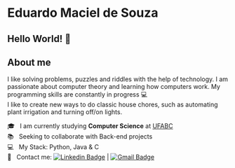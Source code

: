 # Eduardo Maciel de Souza

## Hello World! :robot:


## About me
I like solving problems, puzzles and riddles with the help of technology. I am passionate about computer theory and learning how computers work. 
My programming skills are constantly in progress :computer:
<br/> I like to create new ways to do classic house chores, such as automating plant irrigation and turning off/on lights.

:mortar_board:          &nbsp; I am currently studying **Computer Science** at [UFABC](https://www.ufabc.edu.br/)
 <br/> :books:          &nbsp; Seeking to collaborate with Back-end projects
 <br/> :computer:       &nbsp; My Stack: Python, Java & C
 <br/> :email:          &nbsp; Contact me: [![Linkedin Badge](https://img.shields.io/badge/-Eduardo%20Maciel-blue?style=flat&logo=Linkedin&logoColor=white&link=https://www.linkedin.com/in/edumacsou//)](https://www.linkedin.com/in/edumacsou/) 
| 
[![Gmail Badge](https://img.shields.io/badge/-edu.maciel@yahoo.com.br-720e9e?style=flat&logo=Yahoo!&logoColor=white&link=mailto:edu.maciel@yahoo.com.br)](mailto:edu.maciel@yahoo.com.br)
